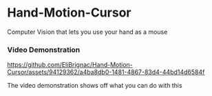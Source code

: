 # Hand-Motion-Cursor
Computer Vision that lets you use your hand as a mouse

### Video Demonstration

https://github.com/EliBrignac/Hand-Motion-Cursor/assets/94129362/a4ba8db0-1481-4867-83d4-44bd14d6584f

The video demonstration shows off what you can do with this 
